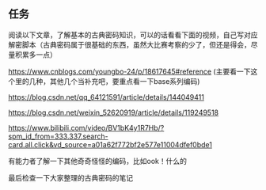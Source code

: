 ## 任务
阅读以下文章，了解基本的古典密码知识，可以的话看看下面的视频，自己写对应解密脚本（古典密码属于很基础的东西，虽然大比赛考察的少了，但还是得会，尽量积累多一点）

https://www.cnblogs.com/youngbo-24/p/18617645#reference
(主要看一下这个里的几种，其他几个当补充吧，要重点看一下base系列编码)

https://blog.csdn.net/qq_64121591/article/details/144049411

https://blog.csdn.net/weixin_52620919/article/details/119249518

https://www.bilibili.com/video/BV1bK4y1R7Hb/?spm_id_from=333.337.search-card.all.click&vd_source=a01a62f772bf2e577e11004dfef0bde1

有能力者了解一下其他奇奇怪怪的编码，比如ook！什么的

最后检查一下大家整理的古典密码的笔记
